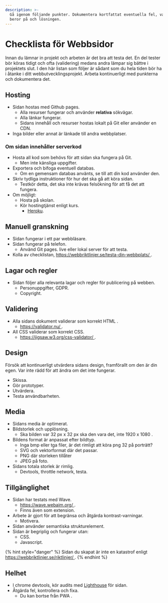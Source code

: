 ```yaml
---
description: >-
  Gå igenom följande punkter. Dokumentera kortfattat eventuella fel, vad de
  beror på och lösningen.
---
```


# Checklista för Webbsidor

Innan du lämnar in projekt och arbeten är det bra att testa det. En del tester bör köras tidigt och ofta \(validering\) medans andra lämpar sig bättre i projektets slut. I den här listan som följer är sådant som du hela tiden bör ha i åtanke i ditt webbutvecklingsprojekt. Arbeta kontinuerligt med punkterna och dokumentera det.

## Hosting

* Sidan hostas med Github pages.
  * Alla resurser fungerar och använder **relativa** sökvägar.
  * Alla länkar fungerar.
  * Sidans innehåll och resurser hostas lokalt på Git eller använder en CDN.
* Inga bilder eller annat är länkade till andra webbplatser.

### Om sidan innehåller serverkod

* Hosta all kod som behövs för att sidan ska fungera på Git.
  * Men inte känsliga uppgifter.
* Exportera och bifoga eventuell databas.
  * Om en gemensam databas använts, se till att din kod använder den.
* Skriv tydliga instruktioner för hur det ska gå att köra sidan.
  * Testkör detta, det ska inte krävas felsökning för att få det att fungera.
* Om möjligt:
  * Hosta på skolan.
  * Kör hostingtjänst enligt kurs.
    * [Heroku](https://www.heroku.com/).

## Manuell granskning

* Sidan fungerar i ett par webbläsare.
* Sidan fungerar på telefon.
  * Använd Git pages. live eller lokal server för att testa.
* Kolla av checklistan, [https://webbriktlinjer.se/testa-din-webbplats/  ](https://webbriktlinjer.se/testa-din-webbplats/).

## Lagar och regler

* Sidan följer alla relevanta lagar och regler för publicering på webben.
  * Personuppgifter, GDPR.
  * Copyright.

## Validering

* Alla sidans dokument validerar som korrekt HTML  .
  * [https://validator.nu/    ](https://validator.nu/).
* All CSS validerar som korrekt CSS.
  * [https://jigsaw.w3.org/css-validator/    ](https://jigsaw.w3.org/css-validator/).

## Design

Försök att kontinuerligt utvärdera sidans design, framförallt om den är din egen. Var inte rädd för att ändra om det inte fungerar. 

* Skissa.
* Gör prototyper.
* Utvärdera.
* Testa användbarheten.

## Media

* Sidans media är optimerat.
* Bildstorlek och upplösning.
  * Ska bilden var 32 px x 32 px ska den vara det, inte 1920 x 1080    .
* Bildens format är anpassat efter bildtyp.
  * Inga bmp eller tga filer, är det rimligt att köra png 32 på porträtt?
  * SVG och vektorformat där det passar.
  * PNG där storleken tillåter
  * JPEG på foto.
* Sidans totala storlek är rimlig.
  * Devtools, throttle network, testa.

## Tillgänglighet

* Sidan har testats med Wave.
  * [https://wave.webaim.org/    ](https://wave.webaim.org/).
  * Finns även som extension.
* Arbete är gjort för att begränsa och åtgärda kontrast-varningar.
  * Motivera.
* Sidan använder semantiska strukturelement.
* Sidan är begriplig och fungerar utan:
  * CSS.
  * Javascript.

{% hint style="danger" %}
Sidan du skapat är inte en katastrof enligt [https://webbriktlinjer.se/riktlinjer/](%20https://webbriktlinjer.se/riktlinjer/).
{% endhint %}

## Helhet

* I chrome devtools, kör audits med [Lighthouse](https://developers.google.com/web/tools/lighthouse) för sidan.
* Åtgärda fel, kontrollera och fixa.
  * Du kan bortse från  PWA    .



